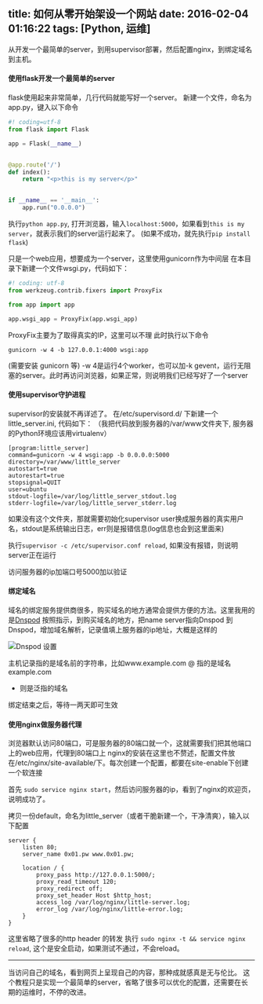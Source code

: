 title: 如何从零开始架设一个网站
date: 2016-02-04 01:16:22
tags: [Python, 运维]
---

从开发一个最简单的server，到用supervisor部署，然后配置nginx，到绑定域名到主机。

<!--more-->

#### 使用flask开发一个最简单的server

flask使用起来非常简单，几行代码就能写好一个server。
新建一个文件，命名为app.py，键入以下命令

```py
#! coding=utf-8
from flask import Flask

app = Flask(__name__)


@app.route('/')
def index():
    return "<p>this is my server</p>"


if __name__ == '__main__':
    app.run("0.0.0.0")
```

执行`python app.py`, 打开浏览器，输入`localhost:5000`，如果看到`this is my server`，就表示我们的server运行起来了。
(如果不成功，就先执行`pip install flask`)

只是一个web应用，想要成为一个server，这里使用gunicorn作为中间层
在本目录下新建一个文件wsgi.py，代码如下：

```py
#! coding: utf-8
from werkzeug.contrib.fixers import ProxyFix

from app import app

app.wsgi_app = ProxyFix(app.wsgi_app)
```

ProxyFix主要为了取得真实的IP，这里可以不理
此时执行以下命令

    gunicorn -w 4 -b 127.0.0.1:4000 wsgi:app

(需要安装 gunicorn 等)
-w 4是运行4个worker，也可以加-k gevent，运行无阻塞的server。此时再访问浏览器，如果正常，则说明我们已经写好了一个server


#### 使用supervisor守护进程

supervisor的安装就不再详述了。
在/etc/supervisord.d/ 下新建一个little_server.ini, 代码如下：
（我把代码放到服务器的/var/www文件夹下, 服务器的Python环境应该用virtualenv）

    [program:little_server]
    command=gunicorn -w 4 wsgi:app -b 0.0.0.0:5000
    directory=/var/www/little_server
    autostart=true
    autorestart=true
    stopsignal=QUIT
    user=ubuntu
    stdout-logfile=/var/log/little_server_stdout.log
    stderr-logfile=/var/log/little_server_stderr.log

如果没有这个文件夹，那就需要初始化supervisor
user换成服务器的真实用户名，stdout是系统输出日志，err则是报错信息(log信息也会到这里面来)

执行`supervisor -c /etc/supervisor.conf reload`, 如果没有报错，则说明server正在运行

访问服务器的ip加端口号5000加以验证



#### 绑定域名

域名的绑定服务提供商很多，购买域名的地方通常会提供方便的方法。这里我用的是[Dnspod](https://www.dnspod.cn/)
按照指示，到购买域名的地方，把name server指向Dnspod
到Dnspod，增加域名解析，记录值填上服务器的ip地址，大概是这样的

![Dnspod 设置](http://ali.0x01.site/dnspod-servername.png)

主机记录指的是域名前的字符串，比如www.example.com
@ 指的是域名example.com
* 则是泛指的域名

绑定结束之后，等待一两天即可生效



#### 使用nginx做服务器代理

浏览器默认访问80端口，可是服务器的80端口就一个，这就需要我们把其他端口上的web应用，代理到80端口上
nginx的安装在这里也不赘述，配置文件放在/etc/nginx/site-available/下。每次创建一个配置，都要在site-enable下创建一个软连接

首先 `sudo service nginx start`，然后访问服务器的ip，看到了nginx的欢迎页，说明成功了。

拷贝一份default，命名为little_server（或者干脆新建一个，干净清爽），输入以下配置

```
server {
	listen 80;
	server_name 0x01.pw www.0x01.pw;

	location / {
		proxy_pass http://127.0.0.1:5000/;
		proxy_read_timeout 120;
		proxy_redirect off;
		proxy_set_header Host $http_host;
		access_log /var/log/nginx/little-server.log;
		error_log /var/log/nginx/little-error.log;
	}
}
```

这里省略了很多的http header 的转发
执行 `sudo nginx -t && service nginx reload`, 这个是安全启动，如果测试不通过，不会reload。

- - -

当访问自己的域名，看到网页上呈现自己的内容，那种成就感真是无与伦比。
这个教程只是实现一个最简单的server，省略了很多可以优化的配置，还需要在长期的运维时，不停的改进。
